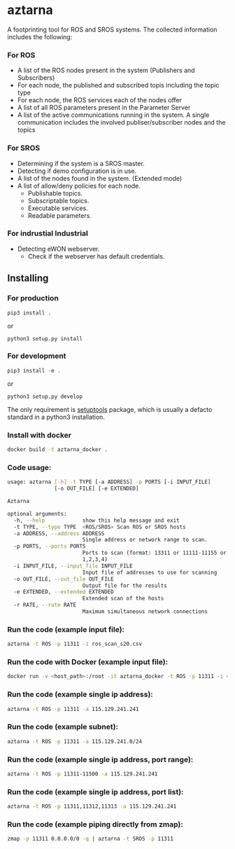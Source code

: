# aztarna
A footprinting tool for ROS and SROS systems. The collected information includes the following:

### For ROS
* A list of the ROS nodes present in the system (Publishers and Subscribers)
* For each node, the published and subscribed topis including the topic type
* For each node, the ROS services each of the nodes offer
* A list of all ROS parameters present in the Parameter Server
* A list of the active communications running in the system. A single communication includes the involved publiser/subscriber nodes and the topics

### For SROS
* Determining if the system is a SROS master.
* Detecting if demo configuration is in use.
* A list of the nodes found in the system. (Extended mode)
* A list of allow/deny policies for each node.
  * Publishable topics.
  * Subscriptable topics.
  * Executable services.
  * Readable parameters.

### For indrustial Industrial
* Detecting eWON webserver.
  * Check if the webserver has default credentials.


## Installing
### For production
```
pip3 install .
```
or
```
python3 setup.py install
```

### For development
```
pip3 install -e .
```
or
```
python3 setup.py develop
```
The only requirement is [setuptools](https://pypi.org/project/setuptools/) package, which is usually a defacto standard in a python3 installation.

### Install with docker
```bash
docker build -t aztarna_docker .
```

### Code usage:

```bash
usage: aztarna [-h] -t TYPE [-a ADDRESS] -p PORTS [-i INPUT_FILE]
               [-o OUT_FILE] [-e EXTENDED]

Aztarna

optional arguments:
  -h, --help            show this help message and exit
  -t TYPE, --type TYPE  <ROS/SROS> Scan ROS or SROS hosts
  -a ADDRESS, --address ADDRESS
                        Single address or network range to scan.
  -p PORTS, --ports PORTS
                        Ports to scan (format: 13311 or 11111-11155 or
                        1,2,3,4)
  -i INPUT_FILE, --input_file INPUT_FILE
                        Input file of addresses to use for scanning
  -o OUT_FILE, --out_file OUT_FILE
                        Output file for the results
  -e EXTENDED, --extended EXTENDED
                        Extended scan of the hosts
  -r RATE, --rate RATE
                        Maximum simultaneous network connections
```

### Run the code (example input file):

```bash
aztarna -t ROS -p 11311 -i ros_scan_s20.csv
```

### Run the code with Docker (example input file):
```bash
docker run -v <host_path>:/root -it aztarna_docker -t ROS -p 11311 -i <input_file>
```

### Run the code (example single ip address):

```bash
aztarna -t ROS -p 11311 -a 115.129.241.241
```

### Run the code (example subnet):

```bash
aztarna -t ROS -p 11311 -a 115.129.241.0/24
```

### Run the code (example single ip address, port range):

```bash
aztarna -t ROS -p 11311-11500 -a 115.129.241.241
```

### Run the code (example single ip address, port list):

```bash
aztarna -t ROS -p 11311,11312,11313 -a 115.129.241.241
```

### Run the code (example piping directly from zmap):

```bash
zmap -p 11311 0.0.0.0/0 -q | aztarna -t SROS -p 11311
```
